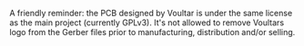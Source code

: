 A friendly reminder: the PCB designed by Voultar is under the same license as the main project (currently GPLv3).
It's not allowed to remove Voultars logo from the Gerber files prior to manufacturing, distribution and/or selling.